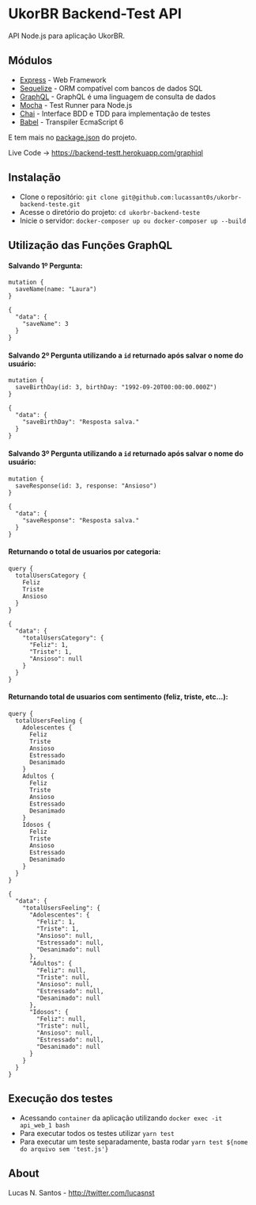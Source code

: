 # UkorBR Backend-Test API

API Node.js para aplicação UkorBR.

## Módulos

* [Express](http://expressjs.com/) - Web Framework
* [Sequelize](http://docs.sequelizejs.com/en/latest/) - ORM compatível com bancos de dados SQL
* [GraphQL](http://graphql.org) - GraphQL é uma linguagem de consulta de dados
* [Mocha](https://mochajs.org/) - Test Runner para Node.js
* [Chai](http://chaijs.com/) - Interface BDD e TDD para implementação de testes
* [Babel](https://babeljs.io/) - Transpiler EcmaScript 6

E tem mais no [package.json](https://github.com/lucassant0s/ukorbr-backend-teste/blob/master/package.json) do projeto.

Live Code -> https://backend-testt.herokuapp.com/graphiql

## Instalação

* Clone o repositório: `git clone git@github.com:lucassant0s/ukorbr-backend-teste.git`
* Acesse o diretório do projeto: `cd ukorbr-backend-teste`
* Inicie o servidor: `docker-composer up ou docker-composer up --build`

## Utilização das Funções GraphQL

#### Salvando 1º Pergunta:
```
mutation {
  saveName(name: "Laura")
}
```
```
{
  "data": {
    "saveName": 3
  }
}
```

#### Salvando 2º Pergunta utilizando a `id` returnado após salvar o nome do usuário:
```
mutation {
  saveBirthDay(id: 3, birthDay: "1992-09-20T00:00:00.000Z")
}
```
```
{
  "data": {
    "saveBirthDay": "Resposta salva."
  }
}
```

#### Salvando 3º Pergunta utilizando a `id` returnado após salvar o nome do usuário:
```
mutation {
  saveResponse(id: 3, response: "Ansioso")
}
```
```
{
  "data": {
    "saveResponse": "Resposta salva."
  }
}
```

#### Returnando o total de usuarios por categoria:
```
query {
  totalUsersCategory {
    Feliz
    Triste
    Ansioso
  }
}
```
```
{
  "data": {
    "totalUsersCategory": {
      "Feliz": 1,
      "Triste": 1,
      "Ansioso": null
    }
  }
}
```

#### Returnando total de usuarios com sentimento (feliz, triste, etc...):
```
query {
  totalUsersFeeling {
    Adolescentes {
      Feliz
      Triste
      Ansioso
      Estressado
      Desanimado
    }
    Adultos {
      Feliz
      Triste
      Ansioso
      Estressado
      Desanimado
    }
    Idosos {
      Feliz
      Triste
      Ansioso
      Estressado
      Desanimado
    }
  }
}
```
```
{
  "data": {
    "totalUsersFeeling": {
      "Adolescentes": {
        "Feliz": 1,
        "Triste": 1,
        "Ansioso": null,
        "Estressado": null,
        "Desanimado": null
      },
      "Adultos": {
        "Feliz": null,
        "Triste": null,
        "Ansioso": null,
        "Estressado": null,
        "Desanimado": null
      },
      "Idosos": {
        "Feliz": null,
        "Triste": null,
        "Ansioso": null,
        "Estressado": null,
        "Desanimado": null
      }
    }
  }
}
```

## Execução dos testes

- Acessando `container` da aplicação utilizando `docker exec -it api_web_1 bash`
- Para executar todos os testes utilizar `yarn test`
- Para executar um teste separadamente, basta rodar `yarn test ${nome do arquivo sem 'test.js'}`

## About

Lucas N. Santos - http://twitter.com/lucasnst
